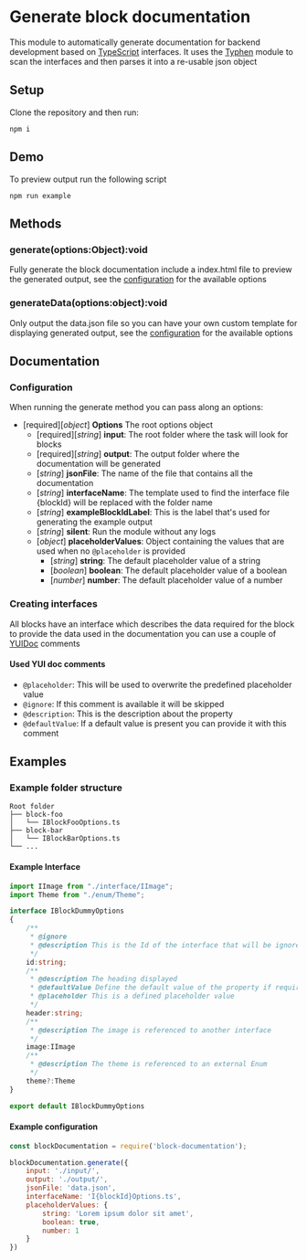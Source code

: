 # Generate block documentation
This module to automatically generate documentation for backend development based on [TypeScript](https://www.typescriptlang.org/) interfaces. It uses the [Typhen](https://github.com/shiwano/typhen) module to scan the interfaces and then parses it into a re-usable json object 

## Setup
Clone the repository and then run:

```
npm i
```
## Demo
To preview output run the following script

```
npm run example
```

## Methods

### generate(options:Object):void
Fully generate the block documentation include a index.html file to preview the generated output, see the [configuration](#documentation) for the available options

### generateData(options:object):void
Only output the data.json file so you can have your own custom template for displaying generated output, see the [configuration](#documentation) for the available options


## Documentation

### Configuration
When running the generate method you can pass along an options:

- [required][*object*] **Options** The root options object
	- [required][*string*] **input**: The root folder where the task will look for blocks
	- [required][*string*] **output**: The output folder where the documentation will be generated
	- [*string*] **jsonFile**: The name of the file that contains all the documentation
	- [*string*] **interfaceName**: The template used to find the interface file {blockId} will be replaced with the folder name
	- [*string*] **exampleBlockIdLabel**: This is the label that's used for generating the example output
	- [*string*] **silent**: Run the module without any logs
	- [*object*] **placeholderValues**: Object containing the values that are used when no ``@placeholder`` is provided
		- [*string*] **string**: The default placeholder value of a string
		- [*boolean*] **boolean**: The default placeholder value of a boolean
		- [*number*] **number**: The default placeholder value of a number

### Creating interfaces
All blocks have an interface which describes the data required for the block to provide the data used in the documentation you can use a couple of [YUIDoc](http://yui.github.io/yuidoc/) comments

#### Used YUI doc comments
* ``@placeholder``: This will be used to overwrite the predefined placeholder value
* ``@ignore``: If this comment is available it will be skipped
* ``@description``: This is the description about the property
* ``@defaultValue``: If a default value is present you can provide it with this comment

## Examples

### Example folder structure
    Root folder
    ├── block-foo
    │   └── IBlockFooOptions.ts
    ├── block-bar
    │   └── IBlockBarOptions.ts
    └── ...
    
#### Example Interface

```typescript
import IImage from "./interface/IImage";
import Theme from "./enum/Theme";

interface IBlockDummyOptions
{
	/**
	 * @ignore
	 * @description This is the Id of the interface that will be ignored by the generate task
	 */
	id:string;
	/**
	 * @description The heading displayed
	 * @defaultValue Define the default value of the property if required
	 * @placeholder This is a defined placeholder value
	 */
	header:string;
	/**
	 * @description The image is referenced to another interface
	 */
	image:IImage
	/**
	 * @description The theme is referenced to an external Enum
	 */
	theme?:Theme
}

export default IBlockDummyOptions
```

#### Example configuration

```javascript
const blockDocumentation = require('block-documentation');

blockDocumentation.generate({
    input: './input/',
    output: './output/',
    jsonFile: 'data.json',
    interfaceName: 'I{blockId}Options.ts',
    placeholderValues: {
        string: 'Lorem ipsum dolor sit amet',
        boolean: true,
        number: 1
    }
})
```